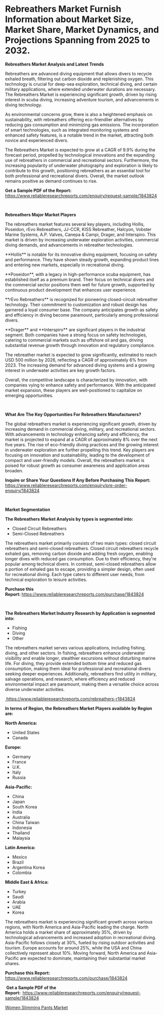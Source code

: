 <p><h1>Rebreathers Market Furnish Information about Market Size, Market Share, Market Dynamics, and Projections Spanning from 2025 to 2032.</h1></p><p><strong>Rebreathers Market Analysis and Latest Trends</strong></p>
<p><p>Rebreathers are advanced diving equipment that allows divers to recycle exhaled breath, filtering out carbon dioxide and replenishing oxygen. This technology is crucial for deep-sea exploration, technical diving, and certain military applications, where extended underwater durations are necessary. The Rebreathers Market is experiencing significant growth, driven by rising interest in scuba diving, increasing adventure tourism, and advancements in diving technology.</p><p>As environmental concerns grow, there is also a heightened emphasis on sustainability, with rebreathers offering eco-friendlier alternatives by reducing gas consumption and minimizing gas emissions. The incorporation of smart technologies, such as integrated monitoring systems and enhanced safety features, is a notable trend in the market, attracting both novice and experienced divers. </p><p>The Rebreathers Market is expected to grow at a CAGR of 9.9% during the forecast period, propelled by technological innovations and the expanding use of rebreathers in commercial and recreational sectors. Furthermore, the increasing popularity of underwater photography and exploration is likely to contribute to this growth, positioning rebreathers as an essential tool for both professional and recreational divers. Overall, the market outlook remains positive as demand continues to rise.</p></p>
<p><strong>Get a Sample PDF of the Report:&nbsp;</strong> <a href="https://www.reliableresearchreports.com/enquiry/request-sample/1843824?utm_campaign=2219&utm_medium=2&utm_source=Github&utm_content=ia&utm_term=04042025&utm_id=rebreathers">https://www.reliableresearchreports.com/enquiry/request-sample/1843824</a></p>
<p>&nbsp;</p>
<p><strong>Rebreathers Major Market Players</strong></p>
<p><p>The rebreathers market features several key players, including Hollis, Poseidon, rEvo Rebreathers, JJ-CCR, KISS Rebreather, Halcyon, Vobster Marine Systems, A.P. Valves, Canepa & Campi, Drager, and Interspiro. This market is driven by increasing underwater exploration activities, commercial diving demands, and advancements in rebreather technologies.</p><p>**Hollis** is notable for its innovative diving equipment, focusing on safety and performance. They have shown steady growth, expanding product lines and entering new markets, especially in recreational diving.</p><p>**Poseidon**, with a legacy in high-performance scuba equipment, has established itself as a premium brand. Their focus on technical divers and the commercial sector positions them well for future growth, supported by continuous product development that enhances user experience.</p><p>**rEvo Rebreathers** is recognized for pioneering closed-circuit rebreather technology. Their commitment to customization and robust design has garnered a loyal consumer base. The company anticipates growth as safety and efficiency in diving become paramount, particularly among professional divers.</p><p>**Drager** and **Interspiro** are significant players in the industrial segment. Both companies have a strong focus on safety technologies, catering to commercial markets such as offshore oil and gas, driving substantial revenue growth through innovation and regulatory compliance.</p><p>The rebreather market is expected to grow significantly, estimated to reach USD 500 million by 2026, reflecting a CAGR of approximately 6% from 2023. The increasing demand for advanced diving systems and a growing interest in underwater activities are key growth factors.</p><p>Overall, the competitive landscape is characterized by innovation, with companies vying to enhance safety and performance. With the anticipated market expansion, these players are well-positioned to capitalize on emerging opportunities.</p></p>
<p>&nbsp;</p>
<p><strong>What Are The Key Opportunities For Rebreathers Manufacturers?</strong></p>
<p><p>The global rebreathers market is experiencing significant growth, driven by increasing demand in commercial diving, military, and recreational sectors. With advancements in technology enhancing safety and efficiency, the market is projected to expand at a CAGR of approximately 8% over the next five years. The rise of eco-friendly diving practices and the growing interest in underwater exploration are further propelling this trend. Key players are focusing on innovation and sustainability, leading to the development of compact and user-friendly models. Overall, the rebreathers market is poised for robust growth as consumer awareness and application areas broaden.</p></p>
<p><strong>Inquire or Share Your Questions If Any Before Purchasing This Report:</strong> <a href="https://www.reliableresearchreports.com/enquiry/pre-order-enquiry/1843824?utm_campaign=2219&utm_medium=2&utm_source=Github&utm_content=ia&utm_term=04042025&utm_id=rebreathers">https://www.reliableresearchreports.com/enquiry/pre-order-enquiry/1843824</a></p>
<p>&nbsp;</p>
<p><strong>Market Segmentation</strong></p>
<p><strong>The Rebreathers Market Analysis by types is segmented into:</strong></p>
<p><ul><li>Closed Circuit Rebreathers</li><li>Semi-Closed Rebreathers</li></ul></p>
<p><p>The rebreathers market primarily consists of two main types: closed circuit rebreathers and semi-closed rebreathers. Closed circuit rebreathers recycle exhaled gas, removing carbon dioxide and adding fresh oxygen, enabling longer dives with reduced gas consumption. Due to their efficiency, they're popular among technical divers. In contrast, semi-closed rebreathers allow a portion of exhaled gas to escape, providing a simpler design, often used for recreational diving. Each type caters to different user needs, from technical exploration to leisure activities.</p></p>
<p><strong>Purchase this Report:&nbsp;</strong><a href="https://www.reliableresearchreports.com/purchase/1843824?utm_campaign=2219&utm_medium=2&utm_source=Github&utm_content=ia&utm_term=04042025&utm_id=rebreathers">https://www.reliableresearchreports.com/purchase/1843824</a></p>
<p>&nbsp;</p>
<p><strong>The Rebreathers Market Industry Research by Application is segmented into:</strong></p>
<p><ul><li>Fishing</li><li>Diving</li><li>Other</li></ul></p>
<p><p>The rebreathers market serves various applications, including fishing, diving, and other sectors. In fishing, rebreathers enhance underwater visibility and enable longer, stealthier excursions without disturbing marine life. For diving, they provide extended bottom time and reduced gas consumption, making them ideal for professional and recreational divers seeking deeper experiences. Additionally, rebreathers find utility in military, salvage operations, and research, where efficiency and reduced environmental impact are paramount, making them a versatile choice across diverse underwater activities.</p></p>
<p><a href="https://www.reliableresearchreports.com/rebreathers-r1843824?utm_campaign=2219&utm_medium=2&utm_source=Github&utm_content=ia&utm_term=04042025&utm_id=rebreathers">&nbsp;https://www.reliableresearchreports.com/rebreathers-r1843824</a></p>
<p><strong>In terms of Region, the Rebreathers Market Players available by Region are:</strong></p>
<p>
    <p> <strong> North America: </strong>
        <ul>
            <li>United States</li>
            <li>Canada</li>
        </ul>
        </p> 
    <p> <strong> Europe: </strong>
        <ul>
            <li>Germany</li>
            <li>France</li>
            <li>U.K.</li>
            <li>Italy</li>
            <li>Russia</li>
        </ul>
        </p> 
    <p> <strong> Asia-Pacific: </strong>
        <ul>
            <li>China</li>
            <li>Japan</li>
            <li>South Korea</li>
            <li>India</li>
            <li>Australia</li>
            <li>China Taiwan</li>
            <li>Indonesia</li>
            <li>Thailand</li>
            <li>Malaysia</li>
        </ul>
        </p> 
    <p> <strong> Latin America: </strong>
        <ul>
            <li>Mexico</li>
            <li>Brazil</li>
            <li>Argentina Korea</li>
            <li>Colombia</li>
        </ul>
        </p> 
    <p> <strong> Middle East & Africa: </strong>
        <ul>
            <li>Turkey</li>
            <li>Saudi</li>
            <li>Arabia</li>
            <li>UAE</li>
            <li>Korea</li>
        </ul>
    </p>
    </p>
<p><p>The rebreathers market is experiencing significant growth across various regions, with North America and Asia-Pacific leading the charge. North America holds a market share of approximately 35%, driven by technological advancements and increased adoption in recreational diving. Asia-Pacific follows closely at 30%, fueled by rising outdoor activities and tourism. Europe accounts for around 25%, while the USA and China collectively represent about 10%. Moving forward, North America and Asia-Pacific are expected to dominate, maintaining their substantial market shares.</p></p>
<p><strong>Purchase this Report: </strong><a href="https://www.reliableresearchreports.com/purchase/1843824?utm_campaign=2219&utm_medium=2&utm_source=Github&utm_content=ia&utm_term=04042025&utm_id=rebreathers">https://www.reliableresearchreports.com/purchase/1843824</a></p>
<p>&nbsp;<strong>Get a Sample PDF of the Report:&nbsp;&nbsp;</strong><a href="https://www.reliableresearchreports.com/enquiry/request-sample/1843824?utm_campaign=2219&utm_medium=2&utm_source=Github&utm_content=ia&utm_term=04042025&utm_id=rebreathers">https://www.reliableresearchreports.com/enquiry/request-sample/1843824</a></p>
<p><strong></strong></p>
<p><p><a href="https://github.com/MariaWashington76/Market-Research-Report-List-2/blob/main/women-slimming-pants-market.md?utm_campaign=2219&utm_medium=2&utm_source=Github&utm_content=ia&utm_term=04042025&utm_id=rebreathers">Women Slimming Pants Market</a></p></p>